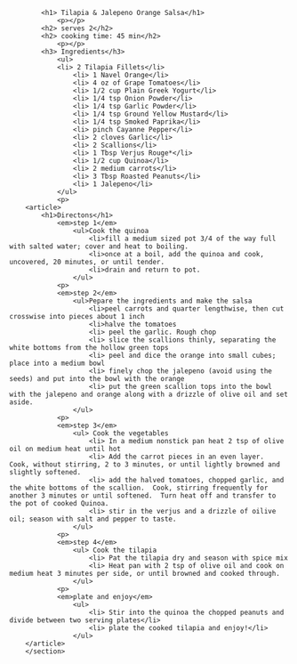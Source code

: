             <h1> Tilapia & Jalepeno Orange Salsa</h1>
                <p></p>
            <h2> serves 2</h2>
            <h2> cooking time: 45 min</h2>
                <p></p>
            <h3> Ingredients</h3>
                <ul>
                <li> 2 Tilapia Fillets</li>
                    <li> 1 Navel Orange</li>
                    <li> 4 oz of Grape Tomatoes</li>
                    <li> 1/2 cup Plain Greek Yogurt</li>
                    <li> 1/4 tsp Onion Powder</li>
                    <li> 1/4 tsp Garlic Powder</li>
                    <li> 1/4 tsp Ground Yellow Mustard</li>
                    <li> 1/4 tsp Smoked Paprika</li>
                    <li> pinch Cayanne Pepper</li>
                    <li> 2 cloves Garlic</li>
                    <li> 2 Scallions</li>
                    <li> 1 Tbsp Verjus Rouge*</li>
                    <li> 1/2 cup Quinoa</li>
                    <li> 2 medium carrots</li>
                    <li> 3 Tbsp Roasted Peanuts</li>
                    <li> 1 Jalepeno</li>
                </ul>
                <p>
        <article>
            <h1>Directons</h1>
                <em>step 1</em>
                    <ul>Cook the quinoa
                        <li>fill a medium sized pot 3/4 of the way full with salted water; cover and heat to boiling.
                        <li>once at a boil, add the quinoa and cook, uncovered, 20 minutes, or until tender.
                        <li>drain and return to pot.
                    </ul>
                <p>
                <em>step 2</em>
                    <ul>Pepare the ingredients and make the salsa
                        <li>peel carrots and quarter lengthwise, then cut crosswise into pieces about 1 inch
                        <li>halve the tomatoes
                        <li> peel the garlic. Rough chop
                        <li> slice the scallions thinly, separating the white bottoms from the hollow green tops
                        <li> peel and dice the orange into small cubes; place into a medium bowl
                        <li> finely chop the jalepeno (avoid using the seeds) and put into the bowl with the orange
                        <li> put the green scallion tops into the bowl with the jalepeno and orange along with a drizzle of olive oil and set aside.
                    </ul>
                <p>
                <em>step 3</em>
                    <ul> Cook the vegetables
                        <li> In a medium nonstick pan heat 2 tsp of olive oil on medium heat until hot
                        <li> Add the carrot pieces in an even layer.  Cook, without stirring, 2 to 3 minutes, or until lightly browned and slightly softened.
                        <li> add the halved tomatoes, chopped garlic, and the white bottoms of the scallion.  Cook, stirring frequently for another 3 minutes or until softened.  Turn heat off and transfer to the pot of cooked Quinoa.
                        <li> stir in the verjus and a drizzle of oilive oil; season with salt and pepper to taste.
                    </ul>
                <p>
                <em>step 4</em>
                    <ul> Cook the tilapia
                        <li> Pat the tilapia dry and season with spice mix
                        <li> Heat pan with 2 tsp of olive oil and cook on medium heat 3 minutes per side, or until browned and cooked through.
                    </ul>
                <p>
                <em>plate and enjoy</em>
                    <ul>
                        <li> Stir into the quinoa the chopped peanuts and divide between two serving plates</li>
                        <li> plate the cooked tilapia and enjoy!</li>
                    </ul>
        </article>
        </section>


